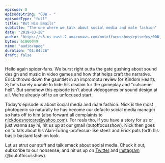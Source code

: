 ```yaml
---
episode: 8 
episodeString: "008 - "
episodeType: "full"
title: "But His Emails"
subtitle: "The one where we talk about social media and male fashion"
date: "2019-03-20"
audio: "https://s3.us-east-2.amazonaws.com/outoffocusshow/episodes/008_but-his-emails.mp3"
bytes: 61860049
mime: "audio/mpeg"
duration: "01:04:26"
draft: false
---
```


Hello again spider-fans. We burst right outta the gate gushing about sound design and music in video games and how that helps craft the narrative. Erick throws down the gauntlet in an impromptu review for Kindom Hearts 3; he's barely unable to hide his disdain for the gameplay and "cutscene hell". But somehow this episode isn't about videogames or sound design at all. We're already off to an unfocused start.

Today's episode is about social media and male fashion. Nick is the most photogenic so naturally he has become our defacto social media manager so hats off to him (also forward all complaints to nickdoesnotcare@yahoo.com). For reals tho, if you have a story for us or just wanna say hi, hit us up at our gmail (outoffocusshow). Nick then goes on to talk about his Alan-Turing-professor-like steez and Erick puts forth his basic bastard fashion look.

Let us strut our stuff and talk smack about social media. Check it out, subscribe to our nonsense, and hit us up on [Twitter][twit] and [Instagram][insta] (\@outoffocusshow).

[twit]: https://twitter.com/outoffocusshow
[insta]: https://instagram.com/outoffocusshow

